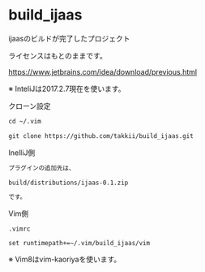 # build_ijaas

ijaasのビルドが完了したプロジェクト

ライセンスはもとのままです。

https://www.jetbrains.com/idea/download/previous.html

※ InteliJは2017.2.7現在を使います。

クローン設定

```txt
cd ~/.vim

git clone https://github.com/takkii/build_ijaas.git
```

InelliJ側

```txt
プラグインの追加先は、

build/distributions/ijaas-0.1.zip

です。
```

Vim側

```vim
.vimrc

set runtimepath+=~/.vim/build_ijaas/vim

```

※ Vim8はvim-kaoriyaを使います。
